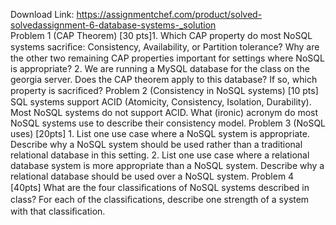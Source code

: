 Download Link: https://assignmentchef.com/product/solved-solvedassignment-6-database-systems-_solution
<br>
Problem 1 (CAP Theorem) [30 pts]1. Which CAP property do most NoSQL systems sacriﬁce: Consistency, Availability, or Partition tolerance? Why are the other two remaining CAP properties important for settings where NoSQL is appropriate? 2. We are running a MySQL database for the class on the georgia server. Does the CAP theorem apply to this database? If so, which property is sacriﬁced? Problem 2 (Consistency in NoSQL systems) [10 pts] SQL systems support ACID (Atomicity, Consistency, Isolation, Durability). Most NoSQL systems do not support ACID. What (ironic) acronym do most NoSQL systems use to describe their consistency model. Problem 3 (NoSQL uses) [20pts] 1. List one use case where a NoSQL system is appropriate. Describe why a NoSQL system should be used rather than a traditional relational database in this setting. 2. List one use case where a relational database system is more appropriate than a NoSQL system. Describe why a relational database should be used over a NoSQL system. Problem 4 [40pts] What are the four classiﬁcations of NoSQL systems described in class? For each of the classiﬁcations, describe one strength of a system with that classiﬁcation.